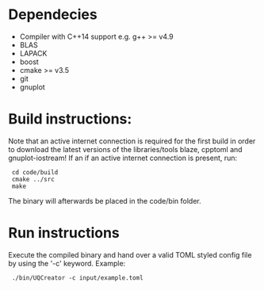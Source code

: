 # Dependecies
- Compiler with C++14 support e.g. g++ >= v4.9
- BLAS
- LAPACK
- boost
- cmake >= v3.5
- git
- gnuplot
 
# Build instructions:
Note that an active internet connection is required for the first build in order to download the latest versions of the libraries/tools blaze, cpptoml and gnuplot-iostream!
If an if an active internet connection is present, run:

     cd code/build
     cmake ../src
     make
 
The binary will afterwards be placed in the code/bin folder.
 
# Run instructions
Execute the compiled binary and hand over a valid TOML styled config file by using the '-c' keyword.
Example:

     ./bin/UQCreator -c input/example.toml

